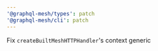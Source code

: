 ```yaml
---
'@graphql-mesh/types': patch
'@graphql-mesh/cli': patch
---
```


Fix `createBuiltMeshHTTPHandler`'s context generic
